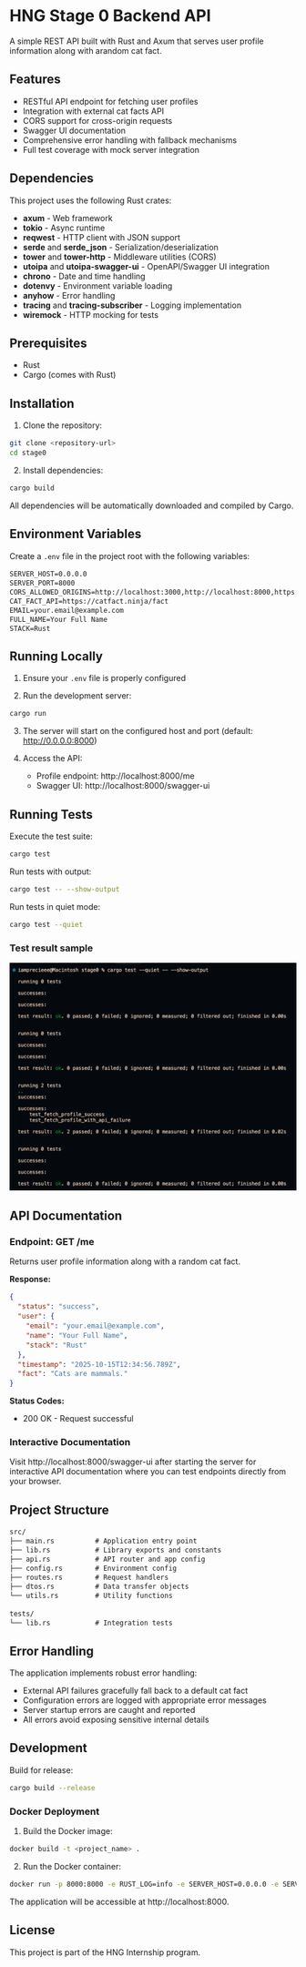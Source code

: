 # HNG Stage 0 Backend API

A simple REST API built with Rust and Axum that serves user profile information along with arandom cat fact.

## Features

- RESTful API endpoint for fetching user profiles
- Integration with external cat facts API
- CORS support for cross-origin requests
- Swagger UI documentation
- Comprehensive error handling with fallback mechanisms
- Full test coverage with mock server integration

## Dependencies

This project uses the following Rust crates:

- **axum** - Web framework
- **tokio** - Async runtime
- **reqwest** - HTTP client with JSON support
- **serde** and **serde_json** - Serialization/deserialization
- **tower** and **tower-http** - Middleware utilities (CORS)
- **utoipa** and **utoipa-swagger-ui** - OpenAPI/Swagger UI integration
- **chrono** - Date and time handling
- **dotenvy** - Environment variable loading
- **anyhow** - Error handling
- **tracing** and **tracing-subscriber** - Logging implementation
- **wiremock** - HTTP mocking for tests

## Prerequisites

- Rust
- Cargo (comes with Rust)

## Installation

1. Clone the repository:
```bash
git clone <repository-url>
cd stage0
```

2. Install dependencies:
```bash
cargo build
```

All dependencies will be automatically downloaded and compiled by Cargo.

## Environment Variables

Create a `.env` file in the project root with the following variables:

```env
SERVER_HOST=0.0.0.0
SERVER_PORT=8000
CORS_ALLOWED_ORIGINS=http://localhost:3000,http://localhost:8000,https://catfact.ninja/fact
CAT_FACT_API=https://catfact.ninja/fact
EMAIL=your.email@example.com
FULL_NAME=Your Full Name
STACK=Rust
```

## Running Locally

1. Ensure your `.env` file is properly configured

2. Run the development server:
```bash
cargo run
```

3. The server will start on the configured host and port (default: http://0.0.0.0:8000)

4. Access the API:
   - Profile endpoint: http://localhost:8000/me
   - Swagger UI: http://localhost:8000/swagger-ui

## Running Tests

Execute the test suite:
```bash
cargo test
```

Run tests with output:
```bash
cargo test -- --show-output
```

Run tests in quiet mode:
```bash
cargo test --quiet
```

### Test result sample
![Test result](test_result.png)

## API Documentation

### Endpoint: GET /me

Returns user profile information along with a random cat fact.

**Response:**
```json
{
  "status": "success",
  "user": {
    "email": "your.email@example.com",
    "name": "Your Full Name",
    "stack": "Rust"
  },
  "timestamp": "2025-10-15T12:34:56.789Z",
  "fact": "Cats are mammals."
}
```

**Status Codes:**
- 200 OK - Request successful

### Interactive Documentation

Visit http://localhost:8000/swagger-ui after starting the server for interactive API documentation where you can test endpoints directly from your browser.

## Project Structure

```
src/
├── main.rs          # Application entry point
├── lib.rs           # Library exports and constants
├── api.rs           # API router and app config
├── config.rs        # Environment config
├── routes.rs        # Request handlers
├── dtos.rs          # Data transfer objects
└── utils.rs         # Utility functions

tests/
└── lib.rs           # Integration tests
```

## Error Handling

The application implements robust error handling:
- External API failures gracefully fall back to a default cat fact
- Configuration errors are logged with appropriate error messages
- Server startup errors are caught and reported
- All errors avoid exposing sensitive internal details

## Development

Build for release:
```bash
cargo build --release
```

### Docker Deployment
1. Build the Docker image:
```bash
docker build -t <project_name> .
```

2. Run the Docker container:
```bash
docker run -p 8000:8000 -e RUST_LOG=info -e SERVER_HOST=0.0.0.0 -e SERVER_PORT=8000 <project_name>
```

The application will be accessible at http://localhost:8000.

## License

This project is part of the HNG Internship program.
